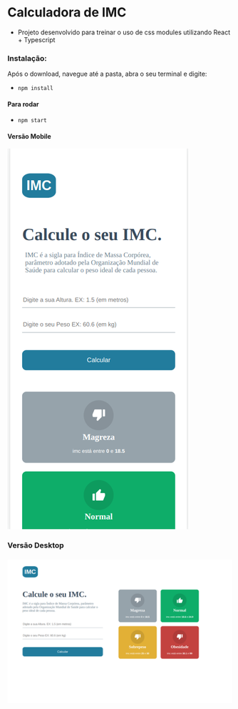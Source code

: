 # Calculadora de IMC

- Projeto desenvolvido para treinar o uso de css modules 
utilizando React + Typescript

### Instalação:
Após o download, navegue até a pasta, abra o seu terminal e digite:


- `npm install`

#### Para rodar
- `npm start`



#### Versão Mobile 


![Versão Mobile](https://github.com/lucasvpessoafranca/calculadora_imc./blob/main/imgs_github/Captura%20de%20tela%20de%202022-12-16%2020-18-17.png)

### 
### Versão Desktop
### 


![Versão Desktop](https://github.com/lucasvpessoafranca/calculadora_imc./blob/main/imgs_github/Captura%20de%20tela%20de%202022-12-16%2020-18-25.png)
